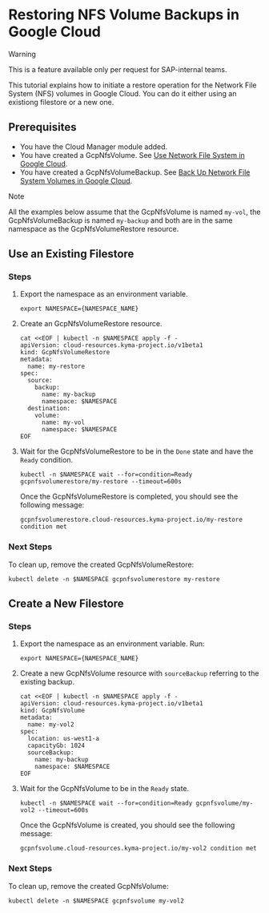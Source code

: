 # Restoring NFS Volume Backups in Google Cloud

> [!WARNING]
> This is a feature available only per request for SAP-internal teams.

This tutorial explains how to initiate a restore operation for the Network File System (NFS) volumes in Google Cloud. You can do it either using an existiong filestore or a new one.

## Prerequisites <!-- {docsify-ignore} -->

* You have the Cloud Manager module added.
* You have created a GcpNfsVolume. See [Use Network File System in Google Cloud](./01-20-20-gcp-nfs-volume.md).
* You have created a GcpNfsVolumeBackup. See [Back Up Network File System Volumes in Google Cloud](./01-20-21-gcp-nfs-volume-backup.md).

>[!NOTE]
>All the examples below assume that the GcpNfsVolume is named `my-vol`, the GcpNfsVolumeBackup is named `my-backup` 
and both are in the same namespace as the GcpNfsVolumeRestore resource.

## Use an Existing Filestore <!-- {docsify-ignore} -->

### Steps <!-- {docsify-ignore} -->

1. Export the namespace as an environment variable.

   ```shell
   export NAMESPACE={NAMESPACE_NAME}
   ```

2. Create an GcpNfsVolumeRestore resource.

   ```shell
   cat <<EOF | kubectl -n $NAMESPACE apply -f -
   apiVersion: cloud-resources.kyma-project.io/v1beta1
   kind: GcpNfsVolumeRestore
   metadata:
     name: my-restore
   spec:
     source:
       backup:
         name: my-backup
         namespace: $NAMESPACE
     destination:
       volume:
         name: my-vol
         namespace: $NAMESPACE
   EOF
   ```

3. Wait for the GcpNfsVolumeRestore to be in the `Done` state and have the `Ready` condition.

   ```shell
   kubectl -n $NAMESPACE wait --for=condition=Ready gcpnfsvolumerestore/my-restore --timeout=600s
   ```

   Once the GcpNfsVolumeRestore is completed, you should see the following message:

   ```console
   gcpnfsvolumerestore.cloud-resources.kyma-project.io/my-restore condition met
   ```

### Next Steps

To clean up, remove the created GcpNfsVolumeRestore:

   ```shell
   kubectl delete -n $NAMESPACE gcpnfsvolumerestore my-restore
   ```

## Create a New Filestore <!-- {docsify-ignore} -->

### Steps

1. Export the namespace as an environment variable. Run:

   ```shell
   export NAMESPACE={NAMESPACE_NAME}
   ```

2. Create a new GcpNfsVolume resource with `sourceBackup` referring to the existing backup.

   ```shell
   cat <<EOF | kubectl -n $NAMESPACE apply -f -
   apiVersion: cloud-resources.kyma-project.io/v1beta1
   kind: GcpNfsVolume
   metadata:
     name: my-vol2
   spec:
     location: us-west1-a
     capacityGb: 1024
     sourceBackup:
       name: my-backup
       namespace: $NAMESPACE
   EOF
   ```

3. Wait for the GcpNfsVolume to be in the `Ready` state.

   ```shell
   kubectl -n $NAMESPACE wait --for=condition=Ready gcpnfsvolume/my-vol2 --timeout=600s
   ```

   Once the GcpNfsVolume is created, you should see the following message:

   ```console
   gcpnfsvolume.cloud-resources.kyma-project.io/my-vol2 condition met
   ```

### Next Steps

To clean up, remove the created GcpNfsVolume:

   ```shell
   kubectl delete -n $NAMESPACE gcpnfsvolume my-vol2
   ```
